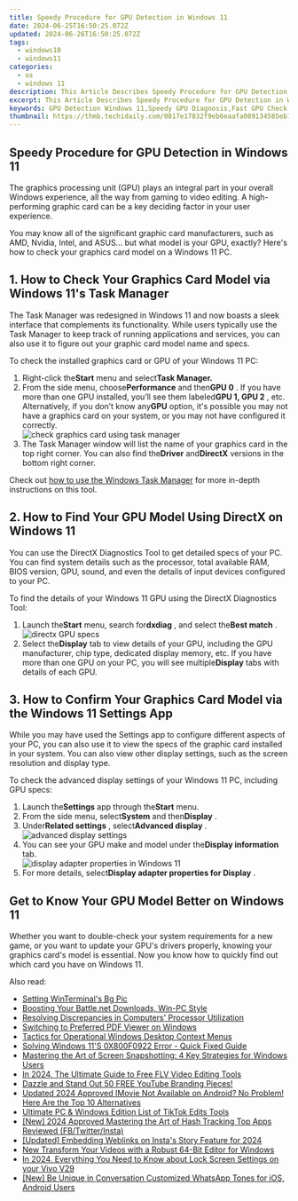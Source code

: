 ```yaml
---
title: Speedy Procedure for GPU Detection in Windows 11
date: 2024-06-25T16:50:25.072Z
updated: 2024-06-26T16:50:25.072Z
tags:
  - windows10
  - windows11
categories:
  - os
  - windows 11
description: This Article Describes Speedy Procedure for GPU Detection in Windows 11
excerpt: This Article Describes Speedy Procedure for GPU Detection in Windows 11
keywords: GPU Detection Windows 11,Speedy GPU Diagnosis,Fast GPU Check Win11,GPU Identification Windows,Quick GPU Scan Windows,Detecting GPUs in Windows,Accelerated GPU Verify Windows
thumbnail: https://thmb.techidaily.com/0817e17832f9eb6eaafa089134585eb7da7e6eb5282db756bf22aa798c8924ed.jpg
---
```


## Speedy Procedure for GPU Detection in Windows 11

 The graphics processing unit (GPU) plays an integral part in your overall Windows experience, all the way from gaming to video editing. A high-performing graphic card can be a key deciding factor in your user experience.

 You may know all of the significant graphic card manufacturers, such as AMD, Nvidia, Intel, and ASUS... but what model is your GPU, exactly? Here's how to check your graphics card model on a Windows 11 PC.

## 1\. How to Check Your Graphics Card Model via Windows 11's Task Manager

 The Task Manager was redesigned in Windows 11 and now boasts a sleek interface that complements its functionality. While users typically use the Task Manager to keep track of running applications and services, you can also use it to figure out your graphic card model name and specs.

To check the installed graphics card or GPU of your Windows 11 PC:

1. Right-click the**Start** menu and select**Task Manager.**
2. From the side menu, choose**Performance** and then**GPU 0** . If you have more than one GPU installed, you’ll see them labeled**GPU 1, GPU 2** , etc. Alternatively, if you don’t know any**GPU** option, it's possible you may not have a graphics card on your system, or you may not have configured it correctly.  
![check graphics card using task manager](https://static1.makeuseofimages.com/wordpress/wp-content/uploads/2023/01/graphics-card-check-1.jpg)
3. The Task Manager window will list the name of your graphics card in the top right corner. You can also find the**Driver** and**DirectX** versions in the bottom right corner.

 Check out [how to use the Windows Task Manager](https://www.makeuseof.com/how-to-use-windows-task-manager/) for more in-depth instructions on this tool.

## 2\. How to Find Your GPU Model Using DirectX on Windows 11

 You can use the DirectX Diagnostics Tool to get detailed specs of your PC. You can find system details such as the processor, total available RAM, BIOS version, GPU, sound, and even the details of input devices configured to your PC.

 To find the details of your Windows 11 GPU using the DirectX Diagnostics Tool:

1. Launch the**Start** menu, search for**dxdiag** , and select the**Best match** .  
![directx GPU specs](https://static1.makeuseofimages.com/wordpress/wp-content/uploads/2023/01/directx-specs.jpeg)
2. Select the**Display** tab to view details of your GPU, including the GPU manufacturer, chip type, dedicated display memory, etc. If you have more than one GPU on your PC, you will see multiple**Display** tabs with details of each GPU.

## 3\. How to Confirm Your Graphics Card Model via the Windows 11 Settings App

 While you may have used the Settings app to configure different aspects of your PC, you can also use it to view the specs of the graphic card installed in your system. You can also view other display settings, such as the screen resolution and display type.

 To check the advanced display settings of your Windows 11 PC, including GPU specs:

1. Launch the**Settings** app through the**Start** menu.
2. From the side menu, select**System** and then**Display** .
3. Under**Related settings** , select**Advanced display** .  
![advanced display settings](https://static1.makeuseofimages.com/wordpress/wp-content/uploads/2023/01/advanced-display-settings.jpg)
4. You can see your GPU make and model under the**Display information** tab.  
![display adapter properties in Windows 11](https://static1.makeuseofimages.com/wordpress/wp-content/uploads/2023/01/display-adapter-properties-win11.jpg)
5. For more details, select**Display adapter properties for Display** .

## Get to Know Your GPU Model Better on Windows 11

 Whether you want to double-check your system requirements for a new game, or you want to update your GPU's drivers properly, knowing your graphics card's model is essential. Now you know how to quickly find out which card you have on Windows 11.


<ins class="adsbygoogle"
     style="display:block"
     data-ad-format="autorelaxed"
     data-ad-client="ca-pub-7571918770474297"
     data-ad-slot="1223367746"></ins>



<ins class="adsbygoogle"
     style="display:block"
     data-ad-client="ca-pub-7571918770474297"
     data-ad-slot="8358498916"
     data-ad-format="auto"
     data-full-width-responsive="true"></ins>

<span class="atpl-alsoreadstyle">Also read:</span>
<div><ul>
<li><a href="https://win11-tips.techidaily.com/setting-winterminals-bg-pic/"><u>Setting WinTerminal's Bg Pic</u></a></li>
<li><a href="https://win11-tips.techidaily.com/boosting-your-battlenet-downloads-win-pc-style/"><u>Boosting Your Battle.net Downloads, Win-PC Style</u></a></li>
<li><a href="https://win11-tips.techidaily.com/resolving-discrepancies-in-computers-processor-utilization/"><u>Resolving Discrepancies in Computers' Processor Utilization</u></a></li>
<li><a href="https://win11-tips.techidaily.com/switching-to-preferred-pdf-viewer-on-windows/"><u>Switching to Preferred PDF Viewer on Windows</u></a></li>
<li><a href="https://win11-tips.techidaily.com/tactics-for-operational-windows-desktop-context-menus/"><u>Tactics for Operational Windows Desktop Context Menus</u></a></li>
<li><a href="https://win11-tips.techidaily.com/solving-windows-11s-0x800f0922-error-quick-fixed-guide/"><u>Solving Windows 11'S 0X800F0922 Error - Quick Fixed Guide</u></a></li>
<li><a href="https://win11-tips.techidaily.com/1719336383556-mastering-the-art-of-screen-snapshotting-4-key-strategies-for-windows-users/"><u>Mastering the Art of Screen Snapshotting: 4 Key Strategies for Windows Users</u></a></li>
<li><a href="https://smart-video-editing.techidaily.com/in-2024-the-ultimate-guide-to-free-flv-video-editing-tools/"><u>In 2024, The Ultimate Guide to Free FLV Video Editing Tools</u></a></li>
<li><a href="https://youtube-web.techidaily.com/e-and-stand-out-50-free-youtube-branding-pieces/"><u>Dazzle and Stand Out  50 FREE YouTube Branding Pieces!</u></a></li>
<li><a href="https://ai-video-apps.techidaily.com/updated-2024-approved-imovie-not-available-on-android-no-problem-here-are-the-top-10-alternatives/"><u>Updated 2024 Approved IMovie Not Available on Android? No Problem! Here Are the Top 10 Alternatives</u></a></li>
<li><a href="https://tiktok-video-recordings.techidaily.com/ultimate-pc-and-windows-edition-list-of-tiktok-edits-tools/"><u>Ultimate PC & Windows Edition List of TikTok Edits Tools</u></a></li>
<li><a href="https://instagram-video-files.techidaily.com/new-2024-approved-mastering-the-art-of-hash-tracking-top-apps-reviewed-fbtwitterinsta/"><u>[New] 2024 Approved  Mastering the Art of Hash Tracking  Top Apps Reviewed (FB/Twitter/Insta)</u></a></li>
<li><a href="https://instagram-clips.techidaily.com/updated-embedding-weblinks-on-instas-story-feature-for-2024/"><u>[Updated] Embedding Weblinks on Insta's Story Feature for 2024</u></a></li>
<li><a href="https://smart-video-creator.techidaily.com/new-transform-your-videos-with-a-robust-64-bit-editor-for-windows/"><u>New Transform Your Videos with a Robust 64-Bit Editor for Windows</u></a></li>
<li><a href="https://android-unlock.techidaily.com/in-2024-everything-you-need-to-know-about-lock-screen-settings-on-your-vivo-v29-by-drfone-android/"><u>In 2024, Everything You Need to Know about Lock Screen Settings on your Vivo V29</u></a></li>
<li><a href="https://extra-resources.techidaily.com/new-be-unique-in-conversation-customized-whatsapp-tones-for-ios-android-users/"><u>[New] Be Unique in Conversation  Customized WhatsApp Tones for iOS, Android Users</u></a></li>
</ul></div>
